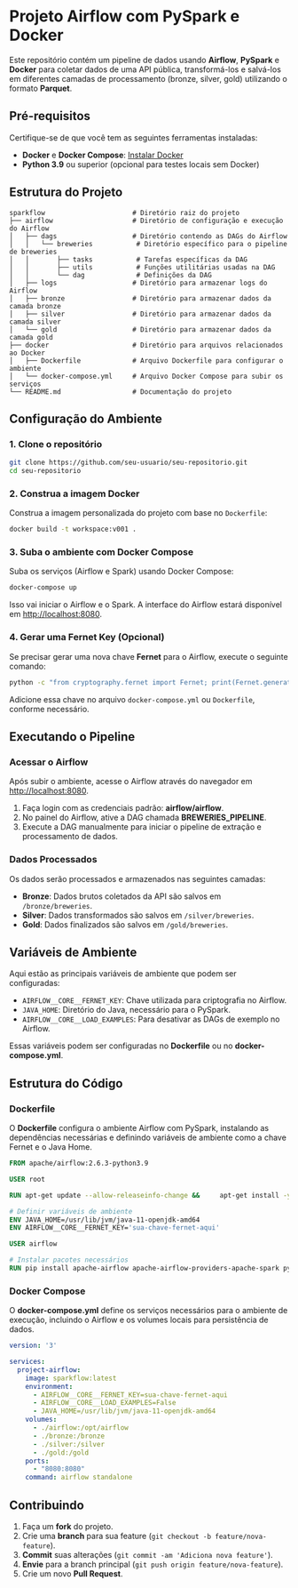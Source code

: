 
# Projeto Airflow com PySpark e Docker

Este repositório contém um pipeline de dados usando **Airflow**, **PySpark** e **Docker** para coletar dados de uma API pública, transformá-los e salvá-los em diferentes camadas de processamento (bronze, silver, gold) utilizando o formato **Parquet**.

## Pré-requisitos

Certifique-se de que você tem as seguintes ferramentas instaladas:

- **Docker** e **Docker Compose**: [Instalar Docker](https://docs.docker.com/get-docker/)
- **Python 3.9** ou superior (opcional para testes locais sem Docker)

## Estrutura do Projeto

```
sparkflow                      # Diretório raiz do projeto
├── airflow                    # Diretório de configuração e execução do Airflow
│   ├── dags                   # Diretório contendo as DAGs do Airflow
│   │   └── breweries           # Diretório específico para o pipeline de breweries
│   │       ├── tasks           # Tarefas específicas da DAG
│   │       ├── utils           # Funções utilitárias usadas na DAG
│   │       └── dag             # Definições da DAG
│   ├── logs                   # Diretório para armazenar logs do Airflow
│   ├── bronze                 # Diretório para armazenar dados da camada bronze
│   ├── silver                 # Diretório para armazenar dados da camada silver
│   └── gold                   # Diretório para armazenar dados da camada gold
├── docker                     # Diretório para arquivos relacionados ao Docker
│   ├── Dockerfile             # Arquivo Dockerfile para configurar o ambiente
│   └── docker-compose.yml     # Arquivo Docker Compose para subir os serviços
└── README.md                  # Documentação do projeto
```

## Configuração do Ambiente

### 1. Clone o repositório

```bash
git clone https://github.com/seu-usuario/seu-repositorio.git
cd seu-repositorio
```

### 2. Construa a imagem Docker

Construa a imagem personalizada do projeto com base no `Dockerfile`:

```bash
docker build -t workspace:v001 .
```

### 3. Suba o ambiente com Docker Compose

Suba os serviços (Airflow e Spark) usando Docker Compose:

```bash
docker-compose up
```

Isso vai iniciar o Airflow e o Spark. A interface do Airflow estará disponível em [http://localhost:8080](http://localhost:8080).

### 4. Gerar uma Fernet Key (Opcional)

Se precisar gerar uma nova chave **Fernet** para o Airflow, execute o seguinte comando:

```bash
python -c "from cryptography.fernet import Fernet; print(Fernet.generate_key().decode())"
```

Adicione essa chave no arquivo `docker-compose.yml` ou `Dockerfile`, conforme necessário.

## Executando o Pipeline

### Acessar o Airflow

Após subir o ambiente, acesse o Airflow através do navegador em [http://localhost:8080](http://localhost:8080).

1. Faça login com as credenciais padrão: **airflow/airflow**.
2. No painel do Airflow, ative a DAG chamada **BREWERIES_PIPELINE**.
3. Execute a DAG manualmente para iniciar o pipeline de extração e processamento de dados.

### Dados Processados

Os dados serão processados e armazenados nas seguintes camadas:

- **Bronze**: Dados brutos coletados da API são salvos em `/bronze/breweries`.
- **Silver**: Dados transformados são salvos em `/silver/breweries`.
- **Gold**: Dados finalizados são salvos em `/gold/breweries`.

## Variáveis de Ambiente

Aqui estão as principais variáveis de ambiente que podem ser configuradas:

- `AIRFLOW__CORE__FERNET_KEY`: Chave utilizada para criptografia no Airflow.
- `JAVA_HOME`: Diretório do Java, necessário para o PySpark.
- `AIRFLOW__CORE__LOAD_EXAMPLES`: Para desativar as DAGs de exemplo no Airflow.

Essas variáveis podem ser configuradas no **Dockerfile** ou no **docker-compose.yml**.

## Estrutura do Código

### Dockerfile

O **Dockerfile** configura o ambiente Airflow com PySpark, instalando as dependências necessárias e definindo variáveis de ambiente como a chave Fernet e o Java Home.

```dockerfile
FROM apache/airflow:2.6.3-python3.9

USER root

RUN apt-get update --allow-releaseinfo-change &&     apt-get install -y gcc python3-dev openjdk-11-jdk git apt-transport-https ca-certificates curl &&     apt-get clean && rm -rf /var/lib/apt/lists/*

# Definir variáveis de ambiente
ENV JAVA_HOME=/usr/lib/jvm/java-11-openjdk-amd64
ENV AIRFLOW__CORE__FERNET_KEY='sua-chave-fernet-aqui'

USER airflow

# Instalar pacotes necessários
RUN pip install apache-airflow apache-airflow-providers-apache-spark pyspark
```

### Docker Compose

O **docker-compose.yml** define os serviços necessários para o ambiente de execução, incluindo o Airflow e os volumes locais para persistência de dados.

```yaml
version: '3'

services:
  project-airflow:
    image: sparkflow:latest
    environment:
      - AIRFLOW__CORE__FERNET_KEY=sua-chave-fernet-aqui
      - AIRFLOW__CORE__LOAD_EXAMPLES=False
      - JAVA_HOME=/usr/lib/jvm/java-11-openjdk-amd64
    volumes:
      - ./airflow:/opt/airflow  
      - ./bronze:/bronze
      - ./silver:/silver
      - ./gold:/gold
    ports:
      - "8080:8080"
    command: airflow standalone
```

## Contribuindo

1. Faça um **fork** do projeto.
2. Crie uma **branch** para sua feature (`git checkout -b feature/nova-feature`).
3. **Commit** suas alterações (`git commit -am 'Adiciona nova feature'`).
4. **Envie** para a branch principal (`git push origin feature/nova-feature`).
5. Crie um novo **Pull Request**.
